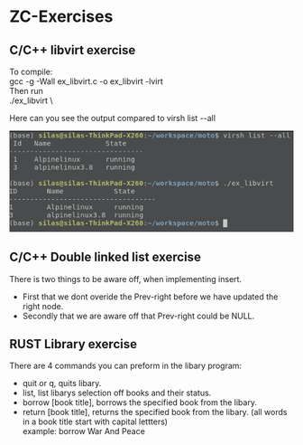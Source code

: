 # ZC-Exercises

C/C++ libvirt exercise
----------------------
To compile:\
  gcc -g -Wall ex_libvirt.c -o ex_libvirt -lvirt\
Then run\
  ./ex_libvirt \
  
  Here can you see the output compared to virsh list --all

![comparison to virsh listt --all](https://github.com/silascool/ZC-Exercises/blob/main/Screenshot%20from%202021-09-27%2022-12-32.png)
 

C/C++ Double linked list exercise
--------------------------------
There is two things to be aware off, when implementing insert.
  - First that we dont overide the Prev-right before we have updated the right node.
  - Secondly that we are aware off that Prev-right could be NULL.


RUST Library exercise
--------------------
There are 4 commands you can preform in the libary program:
  - quit or q, quits libary.
  - list, list libarys selection off books and their status.
  - borrow [book title], borrows the specified book from the libary.
  - return [book title], returns the specified book from the libary.
  (all words in a book title start with capital lettters)\
  example:  borrow War And Peace
